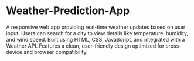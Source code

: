# Weather-Prediction-App
A responsive web app providing real-time weather updates based on user input. Users can search for a city to view details like temperature, humidity, and wind speed. Built using HTML, CSS, JavaScript, and integrated with a Weather API. Features a clean, user-friendly design optimized for cross-device and browser compatibility.
